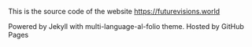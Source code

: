 This is the source code of the website https://futurevisions.world

Powered by Jekyll with multi-language-al-folio theme. Hosted by GitHub Pages
